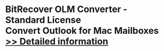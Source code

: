 # BitRecover OLM Converter - Standard License<br />Convert Outlook for Mac Mailboxes<br />[>> Detailed information](https://secure.shareit.com/shareit/product.html?productid=300876831&affiliateid=200057808)
